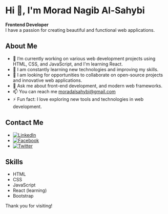 # Hi 👋, I'm Morad Nagib Al-Sahybi 

**Frontend Developer**  
I have a passion for creating beautiful and functional web applications.

## About Me
- 🔭 I’m currently working on various web development projects using HTML, CSS, and JavaScript, and I'm learning React.
- 🌱 I am constantly learning new technologies and improving my skills.
- 👯 I am looking for opportunities to collaborate on open-source projects and innovative web applications.
- 💬 Ask me about front-end development, and modern web frameworks.
- 📫 You can reach me moradalsahybi@gmail.com
- ⚡ Fun fact: I love exploring new tools and technologies in web development.

## Contact Me
- [![LinkedIn](https://img.shields.io/badge/LinkedIn-0077B5?style=for-the-badge&logo=linkedin&logoColor=white)](https://linkedin.com/in/morad-alsahybi)
- [![Facebook](https://img.shields.io/badge/Facebook-1877F2?style=for-the-badge&logo=facebook&logoColor=white)](https://facebook.com/morad.alsahybi)
- [![Twitter](https://img.shields.io/badge/Twitter-1DA1F2?style=for-the-badge&logo=twitter&logoColor=white)](https://twitter.com/MoradAlsahybi)

## Skills
- HTML
- CSS
- JavaScript
- React (learning)
- Bootstrap 

Thank you for visiting!
